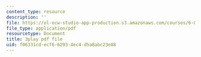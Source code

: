 ```yaml
---
content_type: resource
description: ''
file: https://ol-ocw-studio-app-production.s3.amazonaws.com/courses/6-890-algorithmic-lower-bounds-fun-with-hardness-proofs-fall-2014/f06331cdecf662934ec4d5a8abc23e88_R-0_0OQ2f4Y.pdf
file_type: application/pdf
resourcetype: Document
title: 3play pdf file
uid: f06331cd-ecf6-6293-4ec4-d5a8abc23e88
---
```

